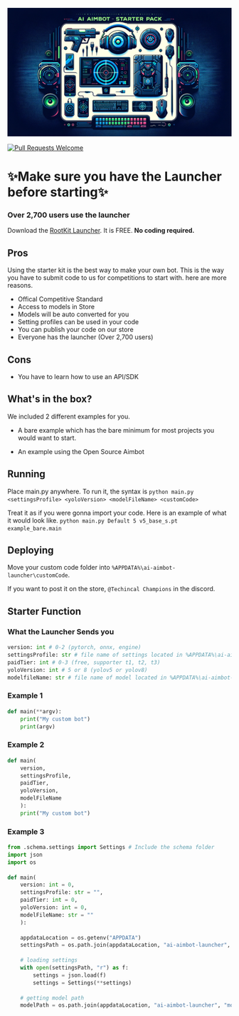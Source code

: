 ![World's Best AI Aimbot Banner](imgs/banner.png)

[![Pull Requests Welcome](https://img.shields.io/badge/PRs-welcome-brightgreen.svg?style=flat)](http://makeapullrequest.com)

# ✨Make sure you have the Launcher before starting✨
### Over 2,700 users use the launcher

Download the [RootKit Launcher](https://github.com/RootKit-Org/Launcher). It is FREE. **No coding required.**

## Pros
Using the starter kit is the best way to make your own bot. This is the way you have to submit code to us for competitions to start with. here are more reasons.
- Offical Competitive Standard
- Access to models in Store
- Models will be auto converted for you
- Setting profiles can be used in your code
- You can publish your code on our store
- Everyone has the launcher (Over 2,700 users)

## Cons
- You have to learn how to use an API/SDK

## What's in the box?
We included 2 different examples for you.

- A bare example which has the bare minimum for most projects you would want to start.

- An example using the Open Source Aimbot

## Running
Place main.py anywhere. To run it, the syntax is 
`python main.py <settingsProfile> <yoloVersion> <modelFileName> <customCode>`

Treat it as if you were gonna import your code. Here is an example of what it would look like.
`python main.py Default 5 v5_base_s.pt example_bare.main`

## Deploying
Move your custom code folder into `%APPDATA%\ai-aimbot-launcher\customCode`.

If you want to post it on the store, `@Techincal Champions` in the discord.

## Starter Function
### What the Launcher Sends you
```python
version: int # 0-2 (pytorch, onnx, engine)
settingsProfile: str # file name of settings located in %APPDATA%\ai-aimbot-launcher\aimbotSettings
paidTier: int # 0-3 (free, supporter t1, t2, t3)
yoloVersion: int # 5 or 8 (yolov5 or yolov8)
modelfileName: str # file name of model located in %APPDATA%\ai-aimbot-launcher\models
```

### Example 1
```python
def main(**argv):
    print("My custom bot")
    print(argv)
```

### Example 2
```python
def main(
    version,
    settingsProfile,
    paidTier,
    yoloVersion,
    modelFileName
    ):
    print("My custom bot")
```

### Example 3
```python
from .schema.settings import Settings # Include the schema folder
import json
import os

def main(
    version: int = 0,
    settingsProfile: str = "",
    paidTier: int = 0,
    yoloVersion: int = 0,
    modelFileName: str = ""
    ):

    appdataLocation = os.getenv("APPDATA")
    settingsPath = os.path.join(appdataLocation, "ai-aimbot-launcher", "aimbotSettings", f"{settingsProfile.lower()}.json")

    # loading settings
    with open(settingsPath, "r") as f:
        settings = json.load(f)
        settings = Settings(**settings)

    # getting model path
    modelPath = os.path.join(appdataLocation, "ai-aimbot-launcher", "models", modelFileName)
```
